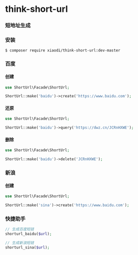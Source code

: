 # think-short-url
### 短地址生成

### 安装
```
$ composer require xiaodi/think-short-url:dev-master
```

### 百度
#### 创建
```php
use ShortUrl\Facade\ShortUrl;

ShortUrl::make('baidu')->create('https://www.baidu.com');
```

#### 还原
```php
use ShortUrl\Facade\ShortUrl;

ShortUrl::make('baidu')->query('https://dwz.cn/JCRnHXWE');
```

#### 删除
```php
use ShortUrl\Facade\ShortUrl;

ShortUrl::make('baidu')->delete('JCRnHXWE');
```

### 新浪
#### 创建
```php
use ShortUrl\Facade\ShortUrl;

ShortUrl::make('sina')->create('https://www.baidu.com');
```

### 快捷助手
```php
// 生成百度短链
shorturl_baidu($url);

// 生成新浪短链
shorturl_sina($url);
```
